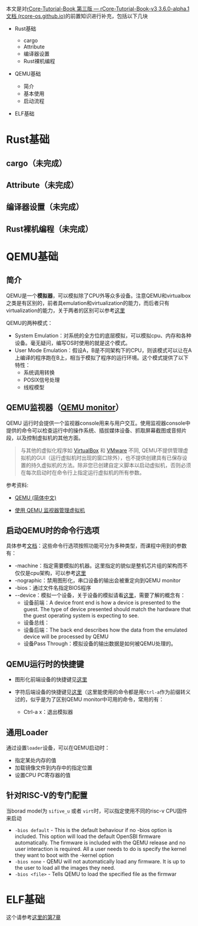 本文是对[rCore-Tutorial-Book 第三版 — rCore-Tutorial-Book-v3 3.6.0-alpha.1 文档 (rcore-os.github.io)](https://rcore-os.github.io/rCore-Tutorial-Book-v3/index.html)的前置知识进行补充，包括以下几块

* Rust基础

  * cargo
  * Attribute
  * 编译器设置
  * Rust裸机编程

* QEMU基础

  * 简介
  * 基本使用
  * 启动流程

* ELF基础




# Rust基础

## cargo（未完成）

## Attribute（未完成）

## 编译器设置（未完成）

## Rust裸机编程（未完成）



# QEMU基础

## 简介

QEMU是一个**模拟器**，可以模拟除了CPU外等众多设备。注意QEMU和virtualbox之类是有区别的，前者具emulation和virtualization的能力，而后者只有virtualization的能力，关于两者的区别可以参考[这里](https://stackoverflow.com/questions/6234711/what-are-the-specific-differences-between-an-emulator-and-a-virtual-machine)

QEMU的两种模式：

* System Emulation：对系统的全方位的底层模拟，可以模拟cpu、内存和各种设备。毫无疑问，编写OS时使用的就是这个模式。
* User Mode Emulation：假设A，B是不同架构下的CPU，则该模式可以让在A上编译的程序跑在B上，相当于模拟了程序的运行环境。这个模式提供了以下特性：
  * 系统调用转换
  * POSIX信号处理
  * 线程模型



## QEMU监视器（[QEMU monitor](https://www.QEMU.org/docs/master/system/monitor.html)）

QEMU 运行时会提供一个监视器console用来与用户交互。使用监视器console中提供的命令可以检查运行中的操作系统、插拔媒体设备、抓取屏幕截图或音频片段，以及控制虚拟机的其他方面。 

> 与其他的虚拟化程序如 [VirtualBox](https://wiki.archlinux.org/title/VirtualBox) 和 [VMware](https://wiki.archlinux.org/title/VMware) 不同, QEMU不提供管理虚拟机的GUI（运行虚拟机时出现的窗口除外），也不提供创建具有已保存设置的持久虚拟机的方法。除非您已创建自定义脚本以启动虚拟机，否则必须在每次启动时在命令行上指定运行虚拟机的所有参数。

参考资料:

* [QEMU (简体中文)](https://wiki.archlinux.org/title/QEMU_(%E7%AE%80%E4%BD%93%E4%B8%AD%E6%96%87)#QEMU_%E7%9B%91%E8%A7%86%E5%99%A8)

* [使用 QEMU 监视器管理虚拟机](https://documentation.suse.com/zh-cn/sles/15-SP2/html/SLES-all/cha-qemu-monitor.html#sec-qemu-monitor-access)


## 启动QEMU时的命令行选项

具体参考[文档](https://www.QEMU.org/docs/master/system/invocation.html)：这些命令行选项按照功能可分为多种类型，而课程中用到的参数有：

* -machine：指定需要模拟的机器。这里指定的貌似是整机芯片组的架构而不仅仅是cpu架构，可以参考[这里](https://xiaobinzhao.github.io/2021/12/14/QEMU%20%20Machine%20Type/)
* -nographic：禁用图形化，串口设备的输出会被重定向到QEMU monitor
* -bios：通过文件名指定BIOS程序
* --device：模拟一个设备，关于设备的模拟请看[这里](https://www.QEMU.org/docs/master/system/device-emulation.html)，需要了解的概念有：
  * 设备前端：A device front end is how a device is presented to the guest. The type of device presented should match the hardware that the guest operating system is expecting to see.
  * 设备总线：
  * 设备后端：The back end describes how the data from the emulated device will be processed by QEMU
  * 设备Pass Through：模拟设备的输出数据是如何被QEMU处理的。


## QEMU运行时的快捷键

* 图形化前端设备的快捷键见[这里](https://www.QEMU.org/docs/master/system/keys.html)

* 字符后端设备的快捷键见[这里](https://www.QEMU.org/docs/master/system/mux-chardev.html)（这里能使用的命令都是用`Ctrl-a`作为前缀转义过的，似乎是为了区别QEMU monitor中可用的命令，常用的有：
  * Ctrl-a x：退出模拟器


## 通用Loader

通过设置`loader`设备，可以在QEMU启动时：

* 指定某处内存的值
* 加载镜像文件到内存中的指定位置
* 设置CPU PC寄存器的值

## 针对RISC-V的专门配置

当borad model为 `sifive_u` 或者 `virt`时，可以指定使用不同的risc-v CPU固件来启动

* `-bios default` - This is the default behaviour if no -bios option is included. This option will load the default OpenSBI firmware automatically. The firmware is included with the QEMU release and no user interaction is required. All a user needs to do is specify the kernel they want to boot with the -kernel option 
* `-bios none` - QEMU will not automatically load any firmware. It is up to the user to load all the images they need. 
* `-bios <file>` - Tells QEMU to load the specified file as the firmwar





# ELF基础
这个请参考[这里的第7章](/mds/csapp3e/index.md)

